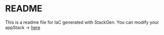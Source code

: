 # README
This is a readme file for IaC generated with StackGen.
You can modify your appStack -> [here](http://main.dev.stackgen.com/appstacks/762ea9ed-760f-45c0-8c19-64f20c288c98)
